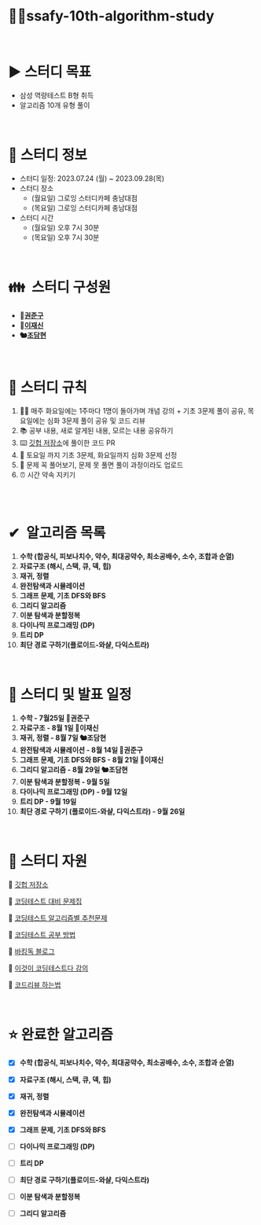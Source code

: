 # ✍🏻ssafy-10th-algorithm-study

<br>

# ▶️ **스터디 목표**

- 삼성 역량테스트 B형 취득
- 알고리즘 10개 유형 풀이

<br>

# 📜 스터디 정보

- 스터디 일정: 2023.07.24 (월) ~ 2023.09.28(목)
- 스터디 장소
    - (월요일) 그로잉 스터디카페 충남대점
    - (목요일) 그로잉 스터디카페 충남대점
- 스터디 시간
    - (월요일) 오후 7시 30분
    - (목요일) 오후 7시 30분

<br>

# 👪  스터디 구성원

- **🦧[권준구](https://solved.ac/profile/dngpf)**
- **🐧[이재신](https://solved.ac/profile/jaesin463)**
- **🐿️[조담현](https://solved.ac/profile/whekagus123)**

<br>

# 🤝 스터디 규칙

1. 👨‍🎓 매주 화요일에는 1주마다 1명이 돌아가며 개념 강의 + 기초 3문제 풀이 공유, 목요일에는 심화 3문제 풀이 공유 및 코드 리뷰
2. 📚 공부 내용, 새로 알게된 내용, 모르는 내용 공유하기
3. ⌨️ [깃헙 저장소](https://github.com/soberdam/ssafy-10th-algorithm-study)에 풀이한 코드 PR
4. 🧐 토요일 까지 기초 3문제, 화요일까지 심화 3문제 선정
5. 📝 문제 꼭 풀어보기, 문제 못 풀면 풀이 과정이라도 업로드
6. ⏰ 시간 약속 지키기

<br> 

# ✔  알고리즘 목록

1. **수학 (합공식, 피보나치수, 약수, 최대공약수, 최소공배수, 소수, 조합과 순열)**
2. **자료구조 (해시, 스택, 큐, 덱, 힙)**
3. **재귀, 정렬**
4. **완전탐색과 시뮬레이션**
5. **그래프 문제, 기초 DFS와 BFS**
6. **그리디 알고리즘**
7. **이분 탐색과 분할정복**
8. **다이나믹 프로그래밍 (DP)**
9. **트리 DP**
10. **최단 경로 구하기(플로이드-와샬, 다익스트라)** 

<br>

# 📆 스터디 및 발표 일정

1. **수학 - 7월25일 🦧권준구**
2. **자료구조 - 8월 1일 🐧이재신**
3. **재귀, 정렬 - 8월 7일 🐿️조담현**
4. **완전탐색과 시뮬레이션 - 8월 14일 🦧권준구**
5. **그래프 문제, 기초 DFS와 BFS - 8월 21일 🐧이재신**
6. **그리디 알고리즘 - 8월 29일 🐿️조담현**
7. **이분 탐색과 분할정복 - 9월 5일**
8. **다이나믹 프로그래밍 (DP) - 9월 12일**
9. **트리 DP - 9월 19일**
10. **최단 경로 구하기 (플로이드-와샬, 다익스트라) - 9월 26일**

<br>

# 📝 스터디 자원

📃 [깃헙 저장소](https://github.com/soberdam/ssafy-10th-algorithm-study)

📃 [코딩테스트 대비 문제집](https://github.com/tony9402/baekjoon)

📃 [코딩테스트 알고리즘별 추천문제](https://dev-dain.tistory.com/155)

📃 [코딩테스트 공부 방법](https://plzrun.tistory.com/entry/%EC%95%8C%EA%B3%A0%EB%A6%AC%EC%A6%98-%EB%AC%B8%EC%A0%9C%ED%92%80%EC%9D%B4PS-%EC%8B%9C%EC%9E%91%ED%95%98%EA%B8%B0)

📃 [바킹독 블로그](https://blog.encrypted.gg/)

📃 [이것이 코딩테스트다 강의](https://www.youtube.com/watch?v=m-9pAwq1o3w&list=PLRx0vPvlEmdAghTr5mXQxGpHjWqSz0dgC&index=1)

📃 [코드리뷰 하는법](https://joyful-development.tistory.com/14)

<br>

# ⭐ 완료한 알고리즘

- [x]  **수학 (합공식, 피보나치수, 약수, 최대공약수, 최소공배수, 소수, 조합과 순열)**
- [x]  **자료구조 (해시, 스택, 큐, 덱, 힙)**
- [x]  **재귀, 정렬**
- [x]  **완전탐색과 시뮬레이션**
- [x]  **그래프 문제, 기초 DFS와 BFS**
- [ ]  **다이나믹 프로그래밍 (DP)**
- [ ]  **트리 DP**
- [ ]  **최단 경로 구하기(플로이드-와샬, 다익스트라)**
- [ ]  **이분 탐색과 분할정복**
- [ ]  **그리디 알고리즘**


